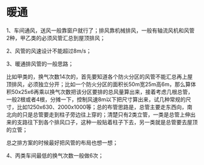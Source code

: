# 暖通
1、车间通风，送风一般靠窗户就行了；排风靠机械排风，一般有轴流风机和风管2种，甲乙类的必须风管汇总到屋顶排风；

2、风管的风速设计不能超过8m/s；

3、暖通排风管的一般思路；

比如甲类的，换气次数14次的，首先要知道各个防火分区的风管不能汇总再上屋顶排风，必须独立分开；比如一个防火分区的面积长50m宽25m高6m，那么算体积50x25x6再乘以换气次数把该分区要排的总风量算出来，接着考虑几根总管，一般2根或者4根，分摊一下，控制风速8m以下把尺寸算出来，试几种常规的尺寸，比如1250x630、2000x1000等；总的布管思路是，总管主要走东西向，南北向的只是总管要走到柱子旁边往上穿的；清楚只有2类立管，一类是总管上伸出来的支路往下到各个排风口子，这种一般贴着柱子下去，另一类就是总管要去屋顶的立管；

总之排方案的时候最好把风管的布局也想一想；

4、丙类车间最低的换气次数一般做6次；

